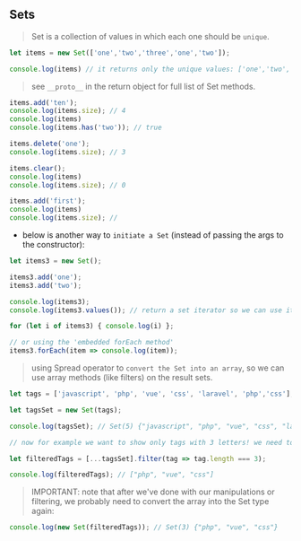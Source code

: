 ## Sets

> Set is a collection of values in which each one should be `unique`.

```js
let items = new Set(['one','two','three','one','two']);

console.log(items) // it returns only the unique values: ['one','two','three']
```

> see `__proto__` in the return object for full list of Set methods.

```js
items.add('ten');
console.log(items.size); // 4
console.log(items)
console.log(items.has('two')); // true

items.delete('one');
console.log(items.size); // 3

items.clear();
console.log(items)
console.log(items.size); // 0

items.add('first');
console.log(items)
console.log(items.size); //
```

* below is another way to `initiate a Set` (instead of passing the args to the constructor):

```js
let items3 = new Set();

items3.add('one');
items3.add('two');

console.log(items3);
console.log(items3.values()); // return a set iterator so we can use it for `for-of`

for (let i of items3) { console.log(i) };

// or using the 'embedded forEach method'
items3.forEach(item => console.log(item));
```

> using Spread operator to `convert the Set into an array`, so we can use array methods (like filters) on the result sets.

```js
let tags = ['javascript', 'php', 'vue', 'css', 'laravel', 'php','css'];

let tagsSet = new Set(tags);

console.log(tagsSet); // Set(5) {"javascript", "php", "vue", "css", "laravel"}

// now for example we want to show only tags with 3 letters! we need to filter through the set items but while set doesn't have such methods in its prototype or api, then we can use Spread operator to convert it to an array.

let filteredTags = [...tagsSet].filter(tag => tag.length === 3);

console.log(filteredTags); // ["php", "vue", "css"]
```

> IMPORTANT: note that after we've done with our manipulations or filtering, we probably need to convert the array into the Set type again:

```js
console.log(new Set(filteredTags)); // Set(3) {"php", "vue", "css"}
```
